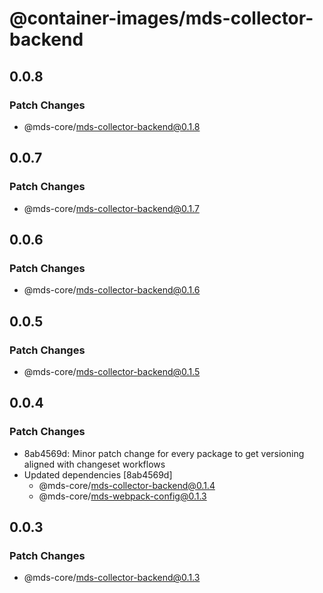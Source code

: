 # @container-images/mds-collector-backend

## 0.0.8

### Patch Changes

- @mds-core/mds-collector-backend@0.1.8

## 0.0.7

### Patch Changes

- @mds-core/mds-collector-backend@0.1.7

## 0.0.6

### Patch Changes

- @mds-core/mds-collector-backend@0.1.6

## 0.0.5

### Patch Changes

- @mds-core/mds-collector-backend@0.1.5

## 0.0.4

### Patch Changes

- 8ab4569d: Minor patch change for every package to get versioning aligned with changeset workflows
- Updated dependencies [8ab4569d]
  - @mds-core/mds-collector-backend@0.1.4
  - @mds-core/mds-webpack-config@0.1.3

## 0.0.3

### Patch Changes

- @mds-core/mds-collector-backend@0.1.3
